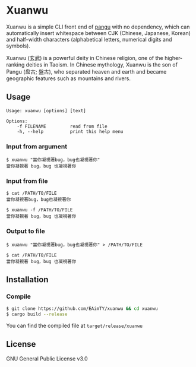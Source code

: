 # Xuanwu

Xuanwu is a simple CLI front end of [pangu](https://github.com/airt/pangu-rs) with no dependency, which can automatically insert whitespace between CJK (Chinese, Japanese, Korean) and half-width characters (alphabetical letters, numerical digits and symbols).

Xuanwu (玄武) is a powerful deity in Chinese religion, one of the higher-ranking deities in Taoism. In Chinese mythology, Xuanwu is the son of Pangu (盘古; 盤古), who separated heaven and earth and became geographic features such as mountains and rivers.

## Usage

    Usage: xuanwu [options] [text]

    Options:
        -f FILENAME         read from file
        -h, --help          print this help menu

### Input from argument

```console
$ xuanwu "當你凝視著bug，bug也凝視著你"
當你凝視著 bug，bug 也凝視著你
```

### Input from file

```console
$ cat /PATH/TO/FILE
當你凝視著bug，bug也凝視著你

$ xuanwu -f /PATH/TO/FILE
當你凝視著 bug，bug 也凝視著你
```

### Output to file

```console
$ xuanwu "當你凝視著bug，bug也凝視著你" > /PATH/TO/FILE

$ cat /PATH/TO/FILE
當你凝視著 bug，bug 也凝視著你
```

## Installation

### Compile

```bash
$ git clone https://github.com/EAimTY/xuanwu && cd xuanwu
$ cargo build --release
```

You can find the compiled file at `target/release/xuanwu`

## License

GNU General Public License v3.0
